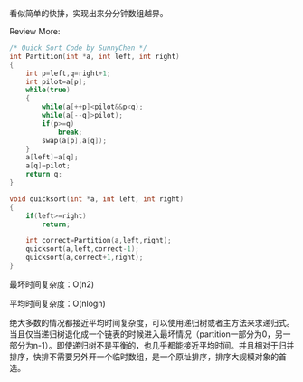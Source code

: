 看似简单的快排，实现出来分分钟数组越界。

Review More:
```C++
/* Quick Sort Code by SunnyChen */
int Partition(int *a, int left, int right)
{
    int p=left,q=right+1;
    int pilot=a[p];
    while(true)
    {
        while(a[++p]<pilot&&p<q);
        while(a[--q]>pilot);
        if(p>=q)
            break;
        swap(a[p],a[q]);
    }
    a[left]=a[q];
    a[q]=pilot;
    return q;
}

void quicksort(int *a, int left, int right)
{
    if(left>=right)
        return;

    int correct=Partition(a,left,right);
    quicksort(a,left,correct-1);
    quicksort(a,correct+1,right);
}
```
最坏时间复杂度：O(n2)

平均时间复杂度：O(nlogn)

绝大多数的情况都接近平均时间复杂度，可以使用递归树或者主方法来求递归式。当且仅当递归树退化成一个链表的时候进入最坏情况（partition一部分为0，另一部分为n-1）。即使递归树不是平衡的，也几乎都能接近平均时间。并且相对于归并排序，快排不需要另外开一个临时数组，是一个原址排序，排序大规模对象的首选。
